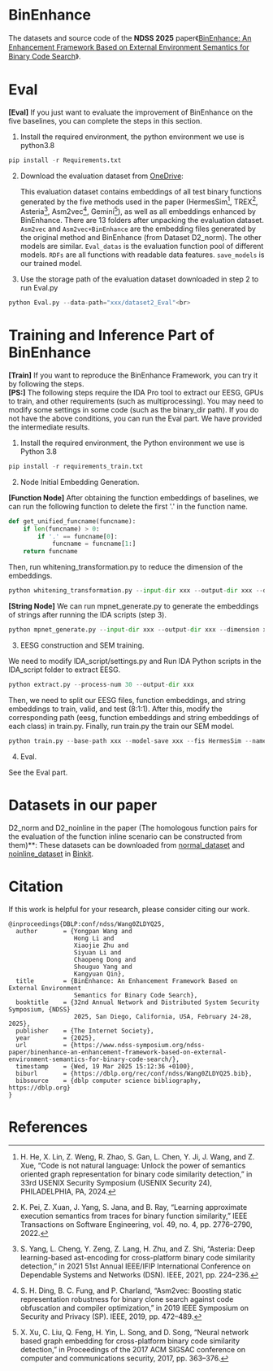 # BinEnhance<br>
The datasets and source code of the **NDSS 2025** paper《[BinEnhance: An Enhancement Framework Based on External Environment Semantics for Binary Code Search](https://arxiv.org/abs/2411.01102)》.<br>

# Eval

**[Eval]** If you just want to evaluate the improvement of BinEnhance on the five baselines, you can complete the steps in this section. <br>

1. Install the required environment, the python environment we use is python3.8<br>

```python
pip install -r Requirements.txt
```

2. Download the evaluation dataset from [OneDrive](https://1drv.ms/u/c/ea9fb056053d7ce5/EQbvpbTAtVhFhsnKZXOCD8wBUM2bDVZB4Hu6-k3nPcYAAw?e=8Y8p7b):<br>

   This evaluation dataset contains embeddings of all test binary functions generated by the five methods used in the paper (HermesSim[^1], TREX[^2], Asteria[^3], Asm2vec[^4], Gemini[^5]), as well as all embeddings enhanced by BinEnhance. There are 13 folders after unpacking the evaluation dataset. `Asm2vec` and `Asm2vec+BinEnhance` are the embedding files generated by the original method and BinEnhance (from Dataset D2_norm). The other models are similar. `Eval_datas` is the evaluation function pool of different models. `RDFs` are all functions with readable data features. `save_models` is our trained model. <br>

3. Use the storage path of the evaluation dataset downloaded in step 2 to run Eval.py<br>

```python
python Eval.py --data-path="xxx/dataset2_Eval"<br>
```


# Training and Inference Part of BinEnhance

**[Train]** If you want to reproduce the BinEnhance Framework, you can try it by following the steps.<br>
**[PS:]** The following steps require the IDA Pro tool to extract our EESG, GPUs to train, and other requirements (such as multiprocessing). You may need to modify some settings in some code (such as the binary_dir path). If you do not have the above conditions, you can run the Eval part. We have provided the intermediate results. <br>

1. Install the required environment, the Python environment we use is Python 3.8 <br>

```python
pip install -r requirements_train.txt
```

2. Node Initial Embedding Generation.<br>

**[Function Node]** After obtaining the function embeddings of baselines, we can run the following function to delete the first '.' in the function name. <br>


```python
def get_unified_funcname(funcname):
    if len(funcname) > 0:
        if '.' == funcname[0]:
            funcname = funcname[1:]
    return funcname
```

Then, run whitening_transformation.py to reduce the dimension of the embeddings.

```python
python whitening_transformation.py --input-dir xxx --output-dir xxx --dimension xxx

```

**[String Node]** We can run mpnet_generate.py to generate the embeddings of strings after running the IDA scripts (step 3).

```python
python mpnet_generate.py --input-dir xxx --output-dir xxx --dimension xxx --model-path xxx

```

3. EESG construction and SEM training.<br>

We need to modify IDA_script/settings.py and Run IDA Python scripts in the IDA_script folder to extract EESG.
```python
python extract.py --process-num 30 --output-dir xxx

```

Then, we need to split our EESG files, function embeddings, and string embeddings to train, valid, and test (8:1:1). After this, modify the corresponding path (eesg, function embeddings and string embeddings of each class) in train.py. Finally, run train.py the train our SEM model.


```python
python train.py --base-path xxx --model-save xxx --fis HermesSim --name dataset2 
```

4. Eval.<br>

See the Eval part.

# Datasets in our paper

D2_norm and D2_noinline in the paper (The homologous function pairs for the evaluation of the function inline scenario can be constructed from them)**: These datasets can be downloaded from [normal_dataset](https://drive.google.com/file/d/1K9ef-OoRBr0X5u8g2mlnYqh9o1i6zFij/view) and [noinline_dataset](https://drive.google.com/file/d/1wt7GY-DDp8J_2zeBBVUrcfWIyerg_xLO/view) in [Binkit](https://github.com/SoftSec-KAIST/BinKit).<be>


# Citation
If this work is helpful for your research, please consider citing our work.
```
@inproceedings{DBLP:conf/ndss/Wang0ZLDYQ25,
  author       = {Yongpan Wang and
                  Hong Li and
                  Xiaojie Zhu and
                  Siyuan Li and
                  Chaopeng Dong and
                  Shouguo Yang and
                  Kangyuan Qin},
  title        = {BinEnhance: An Enhancement Framework Based on External Environment
                  Semantics for Binary Code Search},
  booktitle    = {32nd Annual Network and Distributed System Security Symposium, {NDSS}
                  2025, San Diego, California, USA, February 24-28, 2025},
  publisher    = {The Internet Society},
  year         = {2025},
  url          = {https://www.ndss-symposium.org/ndss-paper/binenhance-an-enhancement-framework-based-on-external-environment-semantics-for-binary-code-search/},
  timestamp    = {Wed, 19 Mar 2025 15:12:36 +0100},
  biburl       = {https://dblp.org/rec/conf/ndss/Wang0ZLDYQ25.bib},
  bibsource    = {dblp computer science bibliography, https://dblp.org}
}
```
# References

[^1]: H. He, X. Lin, Z. Weng, R. Zhao, S. Gan, L. Chen, Y. Ji, J. Wang, and Z. Xue, “Code is not natural language: Unlock the power of semantics oriented graph representation for binary code similarity detection,” in 33rd USENIX Security Symposium (USENIX Security 24), PHILADELPHIA, PA, 2024. 
[^2]: K. Pei, Z. Xuan, J. Yang, S. Jana, and B. Ray, “Learning approximate execution semantics from traces for binary function similarity,” IEEE Transactions on Software Engineering, vol. 49, no. 4, pp. 2776–2790, 2022.
[^3]: S. Yang, L. Cheng, Y. Zeng, Z. Lang, H. Zhu, and Z. Shi, “Asteria: Deep learning-based ast-encoding for cross-platform binary code similarity detection,” in 2021 51st Annual IEEE/IFIP International Conference on Dependable Systems and Networks (DSN). IEEE, 2021, pp. 224–236.
[^4]: S. H. Ding, B. C. Fung, and P. Charland, “Asm2vec: Boosting static representation robustness for binary clone search against code obfuscation and compiler optimization,” in 2019 IEEE Symposium on Security and Privacy (SP). IEEE, 2019, pp. 472–489. 
[^5]: X. Xu, C. Liu, Q. Feng, H. Yin, L. Song, and D. Song, “Neural network based graph embedding for cross-platform binary code similarity detection,” in Proceedings of the 2017 ACM SIGSAC conference on computer
and communications security, 2017, pp. 363–376. 


